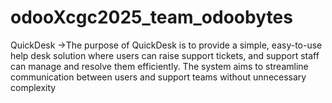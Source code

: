# odooXcgc2025_team_odoobytes
QuickDesk ->The purpose of QuickDesk is to provide a simple, easy-to-use help desk solution where users can raise support tickets, and support staff can manage and resolve them efficiently. The system aims to streamline communication between users and support teams without unnecessary complexity
